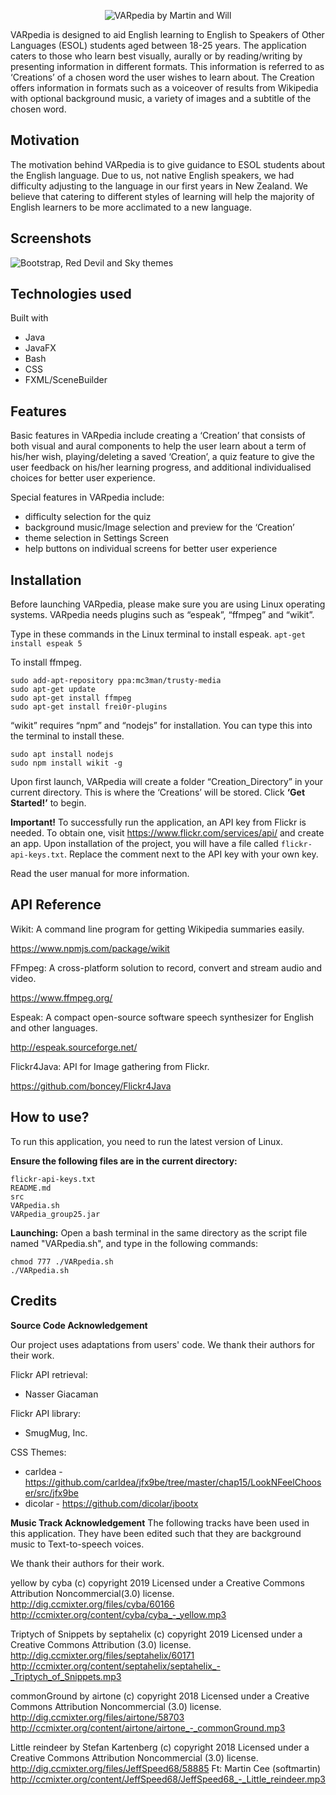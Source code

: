 
<p align="center">
  <img src="https://github.com/MartinTiangco/VARPedia/blob/master/src/Application/assets/logo.png" alt="VARpedia by Martin and Will" />
</p>

VARpedia is designed to aid English learning to English to Speakers of Other Languages (ESOL) students aged between 18-25 years. The application caters to those who learn best visually, aurally or by reading/writing by presenting information in different formats. This information is referred to as ‘Creations’ of a chosen word the user wishes to learn about. The Creation offers information in formats such as a voiceover of results from Wikipedia with optional background music, a variety of images and a subtitle of the chosen word.


## Motivation
The motivation behind VARpedia is to give guidance to ESOL students about the English language. Due to us, not native English speakers, we had difficulty adjusting to the language in our first years in New Zealand. We believe that catering to different styles of learning will help the majority of English learners to be more acclimated to a new language.


## Screenshots
![](https://i.ibb.co/KGgYVLT/all3.png "Bootstrap, Red Devil and Sky themes")

## Technologies used
Built with
* Java
* JavaFX
* Bash
* CSS
* FXML/SceneBuilder


## Features
Basic features in VARpedia include creating a ‘Creation’ that consists of both visual and aural components to help the user learn about a term of his/her wish, playing/deleting a saved ‘Creation’, a quiz feature to give the user feedback on his/her learning progress, and additional individualised choices for better user experience.

Special features in VARpedia include:
* difficulty selection for the quiz 
* background music/Image selection and preview for the ‘Creation’
* theme selection in Settings Screen
* help buttons on individual screens for better user experience


## Installation
Before launching VARpedia, please make sure you are using Linux operating systems. VARpedia needs plugins such as “espeak”, “ffmpeg” and “wikit”. 


Type in these commands in the Linux terminal to install espeak. `apt-get install espeak 5` 


To install ffmpeg.
```
sudo add-apt-repository ppa:mc3man/trusty-media
sudo apt-get update
sudo apt-get install ffmpeg
sudo apt-get install frei0r-plugins
```

“wikit” requires “npm” and “nodejs” for installation. You can type this into the terminal to install these. 
```
sudo apt install nodejs 
sudo npm install wikit -g
```

Upon first launch, VARpedia will create a folder “Creation_Directory” in your current directory. This is where the ‘Creations’ will be stored. Click **‘Get Started!’** to begin.


**Important!**
To successfully run the application, an API key from Flickr is needed. To obtain one, visit https://www.flickr.com/services/api/ and create an app. Upon installation of the project, you will have a file called `flickr-api-keys.txt`. Replace the comment next to the API key with your own key.


Read the user manual for more information.


## API Reference
Wikit: A command line program for getting Wikipedia summaries easily.

https://www.npmjs.com/package/wikit


FFmpeg: A cross-platform solution to record, convert and stream audio and video.

https://www.ffmpeg.org/ 


Espeak: A compact open-source software speech synthesizer for English and other languages.

http://espeak.sourceforge.net/ 


Flickr4Java: API for Image gathering from Flickr.

https://github.com/boncey/Flickr4Java


## How to use?

To run this application, you need to run the latest version of Linux.


**Ensure the following files are in the current directory:**
```
flickr-api-keys.txt	
README.md
src	
VARpedia.sh
VARpedia_group25.jar
```
	
	
**Launching:**
Open a bash terminal in the same directory as the script file named "VARpedia.sh", and type in the following commands:

```
chmod 777 ./VARpedia.sh
./VARpedia.sh
```


## Credits
**Source Code Acknowledgement**

Our project uses adaptations from users' code. We thank their authors for their work.

Flickr API retrieval:
- Nasser Giacaman

Flickr API library:
- SmugMug, Inc.

CSS Themes:
- carldea - https://github.com/carldea/jfx9be/tree/master/chap15/LookNFeelChooser/src/jfx9be
- dicolar - https://github.com/dicolar/jbootx

**Music Track Acknowledgement**
The following tracks have been used in this application. They have been edited such that they are background music to Text-to-speech voices. 

We thank their authors for their work. 

yellow by cyba (c) copyright 2019 
Licensed under a Creative Commons Attribution Noncommercial(3.0) license. 
http://dig.ccmixter.org/files/cyba/60166 
http://ccmixter.org/content/cyba/cyba_-_yellow.mp3

Triptych of Snippets by septahelix (c) copyright 2019 
Licensed under a Creative Commons Attribution (3.0) license. 
http://dig.ccmixter.org/files/septahelix/60171 
http://ccmixter.org/content/septahelix/septahelix_-_Triptych_of_Snippets.mp3

commonGround by airtone (c) copyright 2018 
Licensed under a Creative Commons Attribution Noncommercial (3.0) license. 
http://dig.ccmixter.org/files/airtone/58703 
http://ccmixter.org/content/airtone/airtone_-_commonGround.mp3

Little reindeer by Stefan Kartenberg (c) copyright 2018 
Licensed under a Creative Commons Attribution Noncommercial (3.0) license. 
http://dig.ccmixter.org/files/JeffSpeed68/58885 Ft: Martin Cee (softmartin)
http://ccmixter.org/content/JeffSpeed68/JeffSpeed68_-_Little_reindeer.mp3
